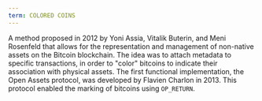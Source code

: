 ```yaml
---
term: COLORED COINS
---
```


A method proposed in 2012 by Yoni Assia, Vitalik Buterin, and Meni Rosenfeld that allows for the representation and management of non-native assets on the Bitcoin blockchain. The idea was to attach metadata to specific transactions, in order to "color" bitcoins to indicate their association with physical assets. The first functional implementation, the Open Assets protocol, was developed by Flavien Charlon in 2013. This protocol enabled the marking of bitcoins using `OP_RETURN`.
